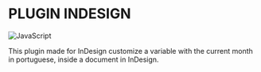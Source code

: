 # PLUGIN INDESIGN

![JavaScript](https://img.shields.io/badge/javascript-%23323330.svg?style=for-the-badge&logo=javascript&logoColor=%23F7DF1E)

This plugin made for InDesign customize a variable with the current month in portuguese, inside a document in InDesign.
